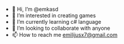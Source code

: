 - 👋 Hi, I’m @emkasd
- 👀 I’m interested in creating games
- 🌱 I’m currently learning c# language
- 💞️ I’m looking to collaborate with anyone
- 📫 How to reach me emilijusx7@gmail.com

<!---
emkasd/emkasd is a ✨ special ✨ repository because its `README.md` (this file) appears on your GitHub profile.
You can click the Preview link to take a look at your changes.
--->
